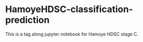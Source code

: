 # HamoyeHDSC-classification-prediction

This is a tag along jupyter notebook for Hamoye HDSC stage C.
